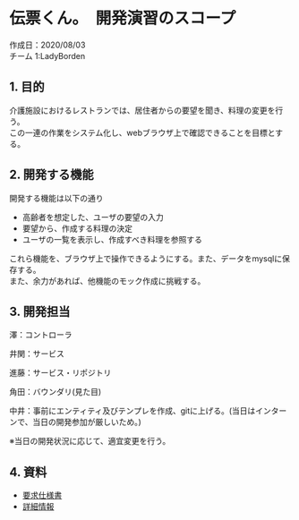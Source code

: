 # 伝票くん。　開発演習のスコープ

作成日：2020/08/03  
チーム 1:LadyBorden

## 1. 目的

介護施設におけるレストランでは、居住者からの要望を聞き、料理の変更を行う。  
この一連の作業をシステム化し、webブラウザ上で確認できることを目標とする。  

## 2. 開発する機能

開発する機能は以下の通り  
- 高齢者を想定した、ユーザの要望の入力
- 要望から、作成する料理の決定
- ユーザの一覧を表示し、作成すべき料理を参照する
  
これら機能を、ブラウザ上で操作できるようにする。また、データをmysqlに保存する。  
また、余力があれば、他機能のモック作成に挑戦する。

## 3. 開発担当

澤：コントローラ

井関：サービス

進藤：サービス・リポジトリ

角田：バウンダリ(見た目)

中井：事前にエンティティ及びテンプレを作成、gitに上げる。(当日はインターンで、当日の開発参加が厳しいため。)
  
※当日の開発状況に応じて、適宜変更を行う。

## 4. 資料

- [要求仕様書](/伝票くん。/要求仕様書.md)
- [詳細情報](/伝票くん。/README.md)
